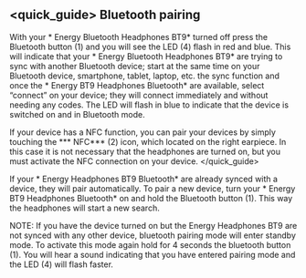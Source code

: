 ## <quick_guide> Bluetooth pairing

With your * Energy Bluetooth Headphones BT9* turned off press the Bluetooth button (1) and you will see the LED (4) flash in red and blue. This will indicate that your * Energy Bluetooth Headphones BT9* are trying to sync with another Bluetooth device; start at the same time on your Bluetooth device, smartphone, tablet, laptop, etc. the sync function and once the * Energy BT9 Headphones Bluetooth* are available, select “connect” on your device; they will connect immediately and without needing any codes. The LED will flash in blue to indicate that the device is switched on and in Bluetooth mode.


If your device has a NFC function, you can pair your devices by simply touching the *** NFC*** (2) icon, which located on the right earpiece. In this case it is not necessary that the headphones are turned on, but you must activate the NFC connection on your device.
</quick_guide>

If your * Energy Headphones BT9 Bluetooth* are already synced with a device, they will pair automatically. To pair a new device, turn your * Energy BT9 Headphones Bluetooth* on and hold the Bluetooth button (1). This way the headphones will start a new search.

NOTE: If you have the device turned on but the Energy Headphones BT9 are not synced with any other device, bluetooth pairing mode will enter standby mode. To activate this mode again hold for 4 seconds the bluetooth button (1). You will hear a sound indicating that you have entered pairing mode and the LED (4) will flash faster.

